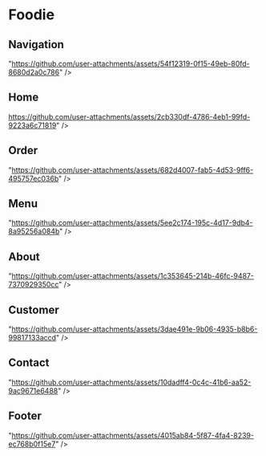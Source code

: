 # Foodie

## Navigation
<!-- This is the navigation bar -->
"https://github.com/user-attachments/assets/54f12319-0f15-49eb-80fd-8680d2a0c786" />

## Home
<!-- This is the home bar -->
https://github.com/user-attachments/assets/2cb330df-4786-4eb1-99fd-9223a6c71819" />

## Order
<!-- This is the Order bar -->
"https://github.com/user-attachments/assets/682d4007-fab5-4d53-9ff6-495757ec036b" />

## Menu
<!-- This is the menu bar -->
"https://github.com/user-attachments/assets/5ee2c174-195c-4d17-9db4-8a95256a084b" />

## About
<!-- This is the about page -->
"https://github.com/user-attachments/assets/1c353645-214b-46fc-9487-7370929350cc" />

## Customer
<!-- This is the customer page -->
"https://github.com/user-attachments/assets/3dae491e-9b06-4935-b8b6-99817133accd" />

## Contact
<!-- This is the contact form -->
"https://github.com/user-attachments/assets/10dadff4-0c4c-41b6-aa52-9ac9671e6488" />

## Footer
<!-- This contains the footer -->
"https://github.com/user-attachments/assets/4015ab84-5f87-4fa4-8239-ec768b0f15e7" />
